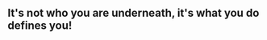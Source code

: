 ## It's not who you are underneath, it's what you do defines you! 

<!--
**DARK-KNIGHTKN/DARK-KNIGHTKN** is a ✨ _special_ ✨ repository because its `README.md` (this file) appears on your GitHub profile.

Here are some ideas to get you started:
I am a :male_detective: looking to uncover hidden truth's from Data
- 🔭 I’m currently working on ...
- 🌱 I’m currently learning ...
- 👯 I’m looking to collaborate on ...
- 🤔 I’m looking for help with ...
- 💬 Ask me about ...
- 📫 How to reach me: ...
- 😄 Pronouns: ...
- ⚡ Fun fact: ...
-->

